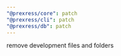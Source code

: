 ```yaml
---
"@prexress/core": patch
"@prexress/cli": patch
"@prexress/db": patch
---
```


remove development files and folders
